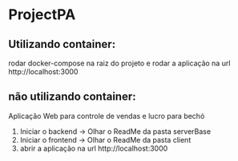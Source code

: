 # ProjectPA

## Utilizando container:

rodar docker-compose na raiz do projeto e rodar a aplicação na url http://localhost:3000

## não utilizando container:

Aplicação Web para controle de vendas e lucro para bechó

1. Iniciar o backend -> Olhar o ReadMe da pasta serverBase
2. Iniciar o frontend -> Olhar o ReadMe da pasta client
3. abrir a aplicação na url http://localhost:3000 
